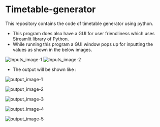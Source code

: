 # Timetable-generator
This repository contains the code of timetable generator using python.
- This program does also have a GUI for user friendliness which uses Streamlit library of Python.
- While running this program a GUI window pops up for inputting the values as shown in the below images.
  
![Inputs_image-1](https://github.com/JayachandraJangiti/Timetable-generator/assets/159880775/47d3c1ca-36c8-46b0-a39c-f1f186161cc0)
![Inputs_image-2](https://github.com/JayachandraJangiti/Timetable-generator/assets/159880775/3785763b-ab6d-4894-8207-a49a8283386d)

- The output will be shown like :

![output_image-1](https://github.com/JayachandraJangiti/Timetable-generator/assets/159880775/b7558920-e067-4b84-a4b0-b635931b02b8)

![output_image-2](https://github.com/JayachandraJangiti/Timetable-generator/assets/159880775/2e0d413b-468b-4177-b756-01d1756f95db)

![output_image-3](https://github.com/JayachandraJangiti/Timetable-generator/assets/159880775/64006757-4ecf-4f37-8362-6c5ec03d69de)

![output_image-4](https://github.com/JayachandraJangiti/Timetable-generator/assets/159880775/795ffa43-765d-408a-91a6-92513bc26762)

![output_image-5](https://github.com/JayachandraJangiti/Timetable-generator/assets/159880775/8fc81dc2-f279-4202-955c-7e93dc8b9627)
